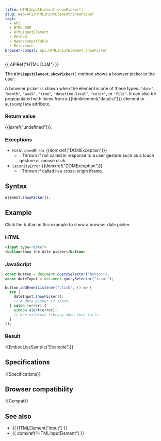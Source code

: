 ```yaml
---
title: HTMLInputElement.showPicker()
slug: Web/API/HTMLInputElement/showPicker
tags:
  - API
  - HTML DOM
  - HTMLInputElement
  - Method
  - NeedsCompatTable
  - Reference
browser-compat: api.HTMLInputElement.showPicker
---
```

{{ APIRef("HTML DOM") }}

The **`HTMLInputElement.showPicker()`** method shows a browser picker to the
user. 

A browser picker is shown when the element is one of these types: `"date"`,
`"month"`, `"week"`, `"time"`, `"datetime-local"`, `"color"`, or `"file"`. It
can also be prepopulated with items from a {{htmlelement("datalist")}} element or [`autocomplete`](/en-US/docs/Web/HTML/Attributes/autocomplete) attribute.

### Return value

{{jsxref("undefined")}}.

### Exceptions

- `NotAllowedError` {{domxref("DOMException")}}
  - : Thrown if not called in response to a user gesture such as a touch gesture
    or mouse click.
- `SecurityError` {{domxref("DOMException")}}
  - : Thrown if called in a cross-origin iframe.

## Syntax

```js
element.showPicker();
```

## Example

Click the button in this example to show a browser date picker.

### HTML

```html
<input type="date">
<button>Show the date picker</button>
```

### JavaScript

```js
const button = document.querySelector("button");
const dateInput = document.querySelector("input");

button.addEventListener("click", () => {
  try {
    dateInput.showPicker();
    // A date picker is shown.
  } catch (error) {
    window.alert(error);
    // Use external library when this fails.
  }
});
```

### Result

{{EmbedLiveSample("Example")}}

## Specifications

{{Specifications}}

## Browser compatibility

{{Compat}}

## See also

- {{ HTMLElement("input") }}
- {{ domxref("HTMLInputElement") }}
